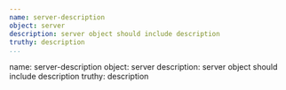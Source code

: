 ```yaml
---
name: server-description
object: server
description: server object should include description
truthy: description      
...
```

name: server-description
object: server
description: server object should include description
truthy: description    